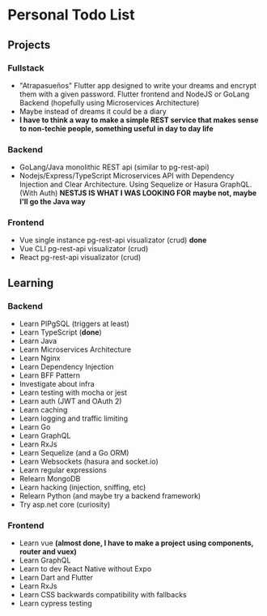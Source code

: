 # Personal Todo List

## Projects

### Fullstack
 - "Atrapasueños" Flutter app designed to write your dreams and encrypt them with a given password. Flutter frontend and NodeJS or GoLang Backend (hopefully using Microservices Architecture)
 - Maybe instead of dreams it could be a diary
 - **I have to think a way to make a simple REST service that makes sense to non-techie people, something useful in day to day life**

### Backend
 - GoLang/Java monolithic REST api (similar to pg-rest-api)
 - Nodejs/Express/TypeScript Microservices API with Dependency Injection and Clear Architecture. Using Sequelize or Hasura GraphQL. (With Auth) 
 **NESTJS IS WHAT I WAS LOOKING FOR**
 **maybe not, maybe I'll go the Java way**

### Frontend
 - Vue single instance pg-rest-api visualizator (crud) **done**
 - Vue CLI pg-rest-api visualizator (crud)
 - React pg-rest-api visualizator (crud)

## Learning

### Backend
 - Learn PlPgSQL (triggers at least)
 - Learn TypeScript (**done**)
 - Learn Java
 - Learn Microservices Architecture
 - Learn Nginx
 - Learn Dependency Injection
 - Learn BFF Pattern
 - Investigate about infra
 - Learn testing with mocha or jest
 - Learn auth (JWT and OAuth 2)
 - Learn caching
 - Learn logging and traffic limiting
 - Learn Go
 - Learn GraphQL
 - Learn RxJs
 - Learn Sequelize (and a Go ORM)
 - Learn Websockets (hasura and socket.io)
 - Learn regular expressions
 - Relearn MongoDB
 - Learn hacking (injection, sniffing, etc)
 - Relearn Python  (and maybe try a backend framework)
 - Try asp.net core (curiosity)

### Frontend
- Learn vue **(almost done, I have to make a project using components, router and vuex)**
- Learn GraphQL
- Learn to dev React Native without Expo
- Learn Dart and Flutter
- Learn RxJs
- Learn CSS backwards compatibility with fallbacks
- Learn cypress testing